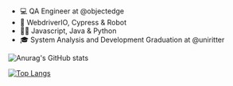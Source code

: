 - 💻 QA Engineer at @objectedge
- 🤖 WebdriverIO, Cypress & Robot 
- 👨‍💻 Javascript, Java & Python
- 🎓 System Analysis and Development Graduation at @uniritter

![Anurag's GitHub stats](https://github-readme-stats.vercel.app/api?username=DouglasOttoSf&show_icons=true&theme=github_dark&card_width=500)

[![Top Langs](https://github-readme-stats.vercel.app/api/top-langs/?username=DouglasOttoSf&layout=compact&theme=github_dark&card_width=500)](https://github.com/DouglasOttoSf/github-readme-stats)



<!---
DouglasOttoSf/DouglasOttoSf is a ✨ special ✨ repository because its `README.md` (this file) appears on your GitHub profile.
You can click the Preview link to take a look at your changes.
--->
